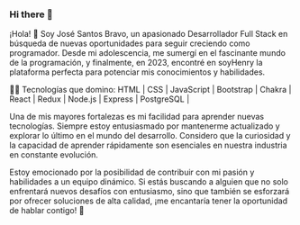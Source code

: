 ### Hi there 👋

¡Hola! 👋 Soy José Santos Bravo, un apasionado Desarrollador Full Stack en búsqueda de nuevas oportunidades para seguir creciendo como programador. Desde mi adolescencia, me sumergí en el fascinante mundo de la programación, y finalmente, en 2023, encontré en soyHenry la plataforma perfecta para potenciar mis conocimientos y habilidades.

👨‍💻 Tecnologías que domino: HTML | CSS | JavaScript | Bootstrap | Chakra | React | Redux | Node.js | Express | PostgreSQL |

Una de mis mayores fortalezas es mi facilidad para aprender nuevas tecnologías. Siempre estoy entusiasmado por mantenerme actualizado y explorar lo último en el mundo del desarrollo. Considero que la curiosidad y la capacidad de aprender rápidamente son esenciales en nuestra industria en constante evolución.

Estoy emocionado por la posibilidad de contribuir con mi pasión y habilidades a un equipo dinámico. Si estás buscando a alguien que no solo enfrentará nuevos desafíos con entusiasmo, sino que también se esforzará por ofrecer soluciones de alta calidad, ¡me encantaría tener la oportunidad de hablar contigo! 📩
